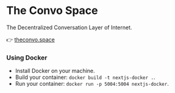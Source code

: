 # The Convo Space
The Decentralized Conversation Layer of Internet.

👉 [theconvo.space](https://theconvo.space)

### Using Docker
- Install Docker on your machine.
- Build your container: `docker build -t nextjs-docker .`.
- Run your container: `docker run -p 5004:5004 nextjs-docker`.
